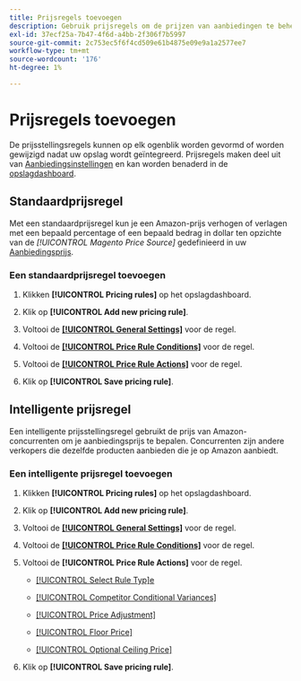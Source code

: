 ```yaml
---
title: Prijsregels toevoegen
description: Gebruik prijsregels om de prijzen van aanbiedingen te beheren op de Amazon Marketplace voor je productcatalogus voor Handel.
exl-id: 37ecf25a-7b47-4f6d-a4bb-2f306f7b5997
source-git-commit: 2c753ec5f6f4cd509e61b4875e09e9a1a2577ee7
workflow-type: tm+mt
source-wordcount: '176'
ht-degree: 1%

---
```


# Prijsregels toevoegen

De prijsstellingsregels kunnen op elk ogenblik worden gevormd of worden gewijzigd nadat uw opslag wordt geïntegreerd. Prijsregels maken deel uit van [Aanbiedingsinstellingen](./listing-settings.md) en kan worden benaderd in de [opslagdashboard](./amazon-store-dashboard.md).

## Standaardprijsregel

Met een standaardprijsregel kun je een Amazon-prijs verhogen of verlagen met een bepaald percentage of een bepaald bedrag in dollar ten opzichte van de **[!UICONTROL Magento Price Source*]* gedefinieerd in uw [Aanbiedingsprijs](./listing-price.md).

### Een standaardprijsregel toevoegen

1. Klikken **[!UICONTROL Pricing rules]** op het opslagdashboard.

1. Klik op **[!UICONTROL Add new pricing rule]**.

1. Voltooi de **[[!UICONTROL General Settings]](./pricing-rule-general-settings.md)** voor de regel.

1. Voltooi de **[[!UICONTROL Price Rule Conditions]](./pricing-rule-conditions.md)** voor de regel.

1. Voltooi de **[[!UICONTROL Price Rule Actions]](./standard-price-rules.md)** voor de regel.

1. Klik op **[!UICONTROL Save pricing rule]**.

## Intelligente prijsregel

Een intelligente prijsstellingsregel gebruikt de prijs van Amazon-concurrenten om je aanbiedingsprijs te bepalen. Concurrenten zijn andere verkopers die dezelfde producten aanbieden die je op Amazon aanbiedt.

### Een intelligente prijsregel toevoegen

1. Klikken **[!UICONTROL Pricing rules]** op het opslagdashboard.

1. Klik op **[!UICONTROL Add new pricing rule]**.

1. Voltooi de **[[!UICONTROL General Settings]](./pricing-rule-general-settings.md)** voor de regel.

1. Voltooi de **[[!UICONTROL Price Rule Conditions]](./pricing-rule-conditions.md)** voor de regel.

1. Voltooi de **[!UICONTROL Price Rule Actions]** voor de regel.

   - [[!UICONTROL Select Rule Typ]e](./intelligent-repricing-rules.md)

   - [[!UICONTROL Competitor Conditional Variances]](./competitor-conditional-variances.md)

   - [[!UICONTROL Price Adjustment]](./price-adjustment.md)

   - [[!UICONTROL Floor Price]](./floor-price.md)

   - [[!UICONTROL Optional Ceiling Price]](./optional-ceiling-price.md)

1. Klik op **[!UICONTROL Save pricing rule]**.
